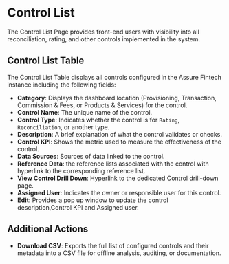 # Control List
The Control List Page provides front-end users with visibility into all reconciliation, rating, and other controls implemented in the system. 

## Control List Table 
The Control List Table displays all controls configured in the Assure Fintech instance including the following fields:

- **Category**: Displays the dashboard location (Provisioning, Transaction, Commission & Fees, or Products & Services) for the control. 
- **Control Name**: The unique name of the control.
- **Control Type**: Indicates whether the control is for `Rating`, `Reconciliation`, or another type.
- **Description**: A brief explanation of what the control validates or checks.
- **Control KPI**: Shows the metric used to measure the effectiveness of the control.
- **Data Sources**: Sources of data linked to the control.
- **Reference Data**: the reference lists associated with the control with hyperlink to the corresponding reference list. 
- **View Control Drill Down**: Hyperlink to the dedicated Control drill-down page. 
- **Assigned User**: Indicates the owner or responsible user for this control.
- **Edit**: Provides a pop up window to update the control description,Control KPI and Assigned user.

## Additional Actions

- **Download CSV**: Exports the full list of configured controls and their metadata into a CSV file for offline analysis, auditing, or documentation.
